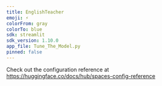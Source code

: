 ```yaml
---
title: EnglishTeacher
emoji: ⚡
colorFrom: gray
colorTo: blue
sdk: streamlit
sdk_version: 1.10.0
app_file: Tune_The_Model.py
pinned: false
---
```


Check out the configuration reference at https://huggingface.co/docs/hub/spaces-config-reference
